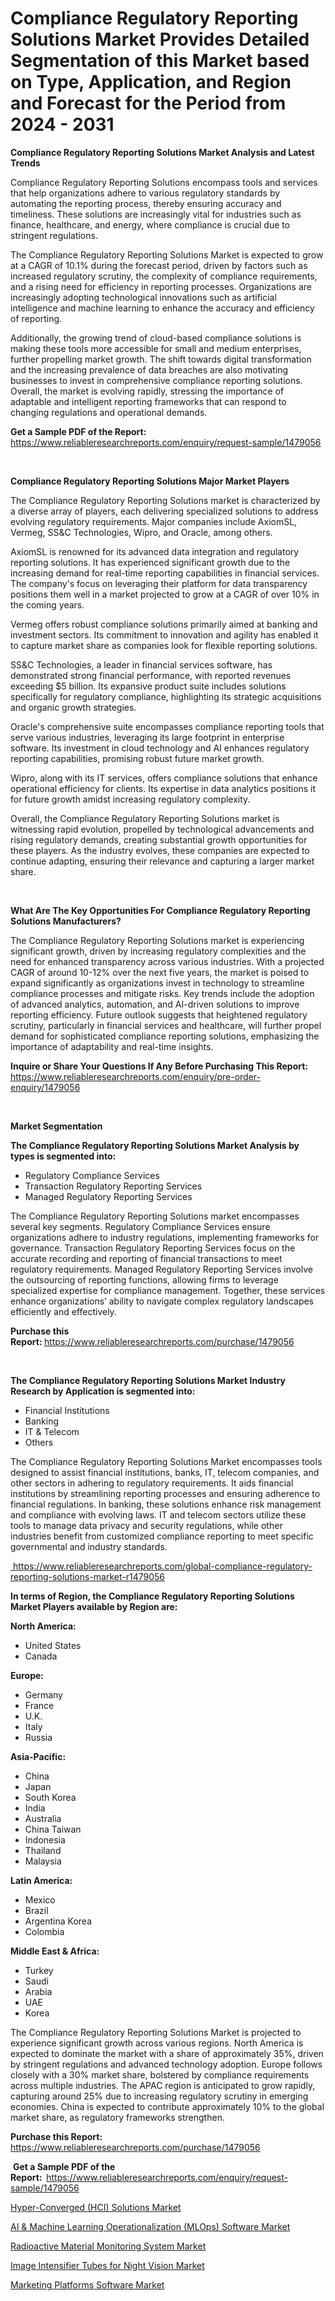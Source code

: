 <p><h1>Compliance Regulatory Reporting Solutions Market Provides Detailed Segmentation of this Market based on Type, Application, and Region and Forecast for the Period from 2024 - 2031</h1></p><p><strong>Compliance Regulatory Reporting Solutions Market Analysis and Latest Trends</strong></p>
<p><p>Compliance Regulatory Reporting Solutions encompass tools and services that help organizations adhere to various regulatory standards by automating the reporting process, thereby ensuring accuracy and timeliness. These solutions are increasingly vital for industries such as finance, healthcare, and energy, where compliance is crucial due to stringent regulations. </p><p>The Compliance Regulatory Reporting Solutions Market is expected to grow at a CAGR of 10.1% during the forecast period, driven by factors such as increased regulatory scrutiny, the complexity of compliance requirements, and a rising need for efficiency in reporting processes. Organizations are increasingly adopting technological innovations such as artificial intelligence and machine learning to enhance the accuracy and efficiency of reporting. </p><p>Additionally, the growing trend of cloud-based compliance solutions is making these tools more accessible for small and medium enterprises, further propelling market growth. The shift towards digital transformation and the increasing prevalence of data breaches are also motivating businesses to invest in comprehensive compliance reporting solutions. Overall, the market is evolving rapidly, stressing the importance of adaptable and intelligent reporting frameworks that can respond to changing regulations and operational demands.</p></p>
<p><strong>Get a Sample PDF of the Report:&nbsp;</strong> <a href="https://www.reliableresearchreports.com/enquiry/request-sample/1479056?utm_campaign=8&utm_medium=2&utm_source=Github&utm_content=ia&utm_term=09122024&utm_id=compliance-regulatory-reporting-solutions">https://www.reliableresearchreports.com/enquiry/request-sample/1479056</a></p>
<p>&nbsp;</p>
<p><strong>Compliance Regulatory Reporting Solutions Major Market Players</strong></p>
<p><p>The Compliance Regulatory Reporting Solutions market is characterized by a diverse array of players, each delivering specialized solutions to address evolving regulatory requirements. Major companies include AxiomSL, Vermeg, SS&C Technologies, Wipro, and Oracle, among others.</p><p>AxiomSL is renowned for its advanced data integration and regulatory reporting solutions. It has experienced significant growth due to the increasing demand for real-time reporting capabilities in financial services. The company's focus on leveraging their platform for data transparency positions them well in a market projected to grow at a CAGR of over 10% in the coming years.</p><p>Vermeg offers robust compliance solutions primarily aimed at banking and investment sectors. Its commitment to innovation and agility has enabled it to capture market share as companies look for flexible reporting solutions. </p><p>SS&C Technologies, a leader in financial services software, has demonstrated strong financial performance, with reported revenues exceeding $5 billion. Its expansive product suite includes solutions specifically for regulatory compliance, highlighting its strategic acquisitions and organic growth strategies.</p><p>Oracle's comprehensive suite encompasses compliance reporting tools that serve various industries, leveraging its large footprint in enterprise software. Its investment in cloud technology and AI enhances regulatory reporting capabilities, promising robust future market growth.</p><p>Wipro, along with its IT services, offers compliance solutions that enhance operational efficiency for clients. Its expertise in data analytics positions it for future growth amidst increasing regulatory complexity.</p><p>Overall, the Compliance Regulatory Reporting Solutions market is witnessing rapid evolution, propelled by technological advancements and rising regulatory demands, creating substantial growth opportunities for these players. As the industry evolves, these companies are expected to continue adapting, ensuring their relevance and capturing a larger market share.</p></p>
<p>&nbsp;</p>
<p><strong>What Are The Key Opportunities For Compliance Regulatory Reporting Solutions Manufacturers?</strong></p>
<p><p>The Compliance Regulatory Reporting Solutions market is experiencing significant growth, driven by increasing regulatory complexities and the need for enhanced transparency across various industries. With a projected CAGR of around 10-12% over the next five years, the market is poised to expand significantly as organizations invest in technology to streamline compliance processes and mitigate risks. Key trends include the adoption of advanced analytics, automation, and AI-driven solutions to improve reporting efficiency. Future outlook suggests that heightened regulatory scrutiny, particularly in financial services and healthcare, will further propel demand for sophisticated compliance reporting solutions, emphasizing the importance of adaptability and real-time insights.</p></p>
<p><strong>Inquire or Share Your Questions If Any Before Purchasing This Report:</strong> <a href="https://www.reliableresearchreports.com/enquiry/pre-order-enquiry/1479056?utm_campaign=8&utm_medium=2&utm_source=Github&utm_content=ia&utm_term=09122024&utm_id=compliance-regulatory-reporting-solutions">https://www.reliableresearchreports.com/enquiry/pre-order-enquiry/1479056</a></p>
<p>&nbsp;</p>
<p><strong>Market Segmentation</strong></p>
<p><strong>The Compliance Regulatory Reporting Solutions Market Analysis by types is segmented into:</strong></p>
<p><ul><li>Regulatory Compliance Services</li><li>Transaction Regulatory Reporting Services</li><li>Managed Regulatory Reporting Services</li></ul></p>
<p><p>The Compliance Regulatory Reporting Solutions market encompasses several key segments. Regulatory Compliance Services ensure organizations adhere to industry regulations, implementing frameworks for governance. Transaction Regulatory Reporting Services focus on the accurate recording and reporting of financial transactions to meet regulatory requirements. Managed Regulatory Reporting Services involve the outsourcing of reporting functions, allowing firms to leverage specialized expertise for compliance management. Together, these services enhance organizations’ ability to navigate complex regulatory landscapes efficiently and effectively.</p></p>
<p><strong>Purchase this Report:&nbsp;</strong><a href="https://www.reliableresearchreports.com/purchase/1479056?utm_campaign=8&utm_medium=2&utm_source=Github&utm_content=ia&utm_term=09122024&utm_id=compliance-regulatory-reporting-solutions">https://www.reliableresearchreports.com/purchase/1479056</a></p>
<p>&nbsp;</p>
<p><strong>The Compliance Regulatory Reporting Solutions Market Industry Research by Application is segmented into:</strong></p>
<p><ul><li>Financial Institutions</li><li>Banking</li><li>IT & Telecom</li><li>Others</li></ul></p>
<p><p>The Compliance Regulatory Reporting Solutions Market encompasses tools designed to assist financial institutions, banks, IT, telecom companies, and other sectors in adhering to regulatory requirements. It aids financial institutions by streamlining reporting processes and ensuring adherence to financial regulations. In banking, these solutions enhance risk management and compliance with evolving laws. IT and telecom sectors utilize these tools to manage data privacy and security regulations, while other industries benefit from customized compliance reporting to meet specific governmental and industry standards.</p></p>
<p><a href="https://www.reliableresearchreports.com/global-compliance-regulatory-reporting-solutions-market-r1479056?utm_campaign=8&utm_medium=2&utm_source=Github&utm_content=ia&utm_term=09122024&utm_id=compliance-regulatory-reporting-solutions">&nbsp;https://www.reliableresearchreports.com/global-compliance-regulatory-reporting-solutions-market-r1479056</a></p>
<p><strong>In terms of Region, the Compliance Regulatory Reporting Solutions Market Players available by Region are:</strong></p>
<p>
    <p> <strong> North America: </strong>
        <ul>
            <li>United States</li>
            <li>Canada</li>
        </ul>
        </p> 
    <p> <strong> Europe: </strong>
        <ul>
            <li>Germany</li>
            <li>France</li>
            <li>U.K.</li>
            <li>Italy</li>
            <li>Russia</li>
        </ul>
        </p> 
    <p> <strong> Asia-Pacific: </strong>
        <ul>
            <li>China</li>
            <li>Japan</li>
            <li>South Korea</li>
            <li>India</li>
            <li>Australia</li>
            <li>China Taiwan</li>
            <li>Indonesia</li>
            <li>Thailand</li>
            <li>Malaysia</li>
        </ul>
        </p> 
    <p> <strong> Latin America: </strong>
        <ul>
            <li>Mexico</li>
            <li>Brazil</li>
            <li>Argentina Korea</li>
            <li>Colombia</li>
        </ul>
        </p> 
    <p> <strong> Middle East & Africa: </strong>
        <ul>
            <li>Turkey</li>
            <li>Saudi</li>
            <li>Arabia</li>
            <li>UAE</li>
            <li>Korea</li>
        </ul>
    </p>
    </p>
<p><p>The Compliance Regulatory Reporting Solutions Market is projected to experience significant growth across various regions. North America is expected to dominate the market with a share of approximately 35%, driven by stringent regulations and advanced technology adoption. Europe follows closely with a 30% market share, bolstered by compliance requirements across multiple industries. The APAC region is anticipated to grow rapidly, capturing around 25% due to increasing regulatory scrutiny in emerging economies. China is expected to contribute approximately 10% to the global market share, as regulatory frameworks strengthen.</p></p>
<p><strong>Purchase this Report: </strong><a href="https://www.reliableresearchreports.com/purchase/1479056?utm_campaign=8&utm_medium=2&utm_source=Github&utm_content=ia&utm_term=09122024&utm_id=compliance-regulatory-reporting-solutions">https://www.reliableresearchreports.com/purchase/1479056</a></p>
<p>&nbsp;<strong>Get a Sample PDF of the Report:&nbsp;&nbsp;</strong><a href="https://www.reliableresearchreports.com/enquiry/request-sample/1479056?utm_campaign=8&utm_medium=2&utm_source=Github&utm_content=ia&utm_term=09122024&utm_id=compliance-regulatory-reporting-solutions">https://www.reliableresearchreports.com/enquiry/request-sample/1479056</a></p>
<p><strong></strong></p>
<p><p><a href="https://www.linkedin.com/pulse/hyper-converged-hci-solutions-market-indicators-marke-market-fore-tkjvf?utm_campaign=8&utm_medium=2&utm_source=Github&utm_content=ia&utm_term=09122024&utm_id=compliance-regulatory-reporting-solutions">Hyper-Converged (HCI) Solutions Market</a></p><p><a href="https://github.com/wileonie19657/Market-Research-Report-List-1/blob/main/ai-machine-learning-operationalization-mlops-software-market.md?utm_campaign=8&utm_medium=2&utm_source=Github&utm_content=ia&utm_term=09122024&utm_id=compliance-regulatory-reporting-solutions">AI & Machine Learning Operationalization (MLOps) Software Market</a></p><p><a href="https://www.linkedin.com/pulse/t-insight-dial-ziosf?utm_campaign=8&utm_medium=2&utm_source=Github&utm_content=ia&utm_term=09122024&utm_id=compliance-regulatory-reporting-solutions">Radioactive Material Monitoring System Market</a></p><p><a href="https://www.linkedin.com/pulse/synopsis-global-image-intensifier-tubes-night-vision-market-uuqme?utm_campaign=8&utm_medium=2&utm_source=Github&utm_content=ia&utm_term=09122024&utm_id=compliance-regulatory-reporting-solutions">Image Intensifier Tubes for Night Vision Market</a></p><p><a href="https://github.com/AfsanaMia652/Market-Research-Report-List-1/blob/main/marketing-platforms-software-market.md?utm_campaign=8&utm_medium=2&utm_source=Github&utm_content=ia&utm_term=09122024&utm_id=compliance-regulatory-reporting-solutions">Marketing Platforms Software Market</a></p></p>